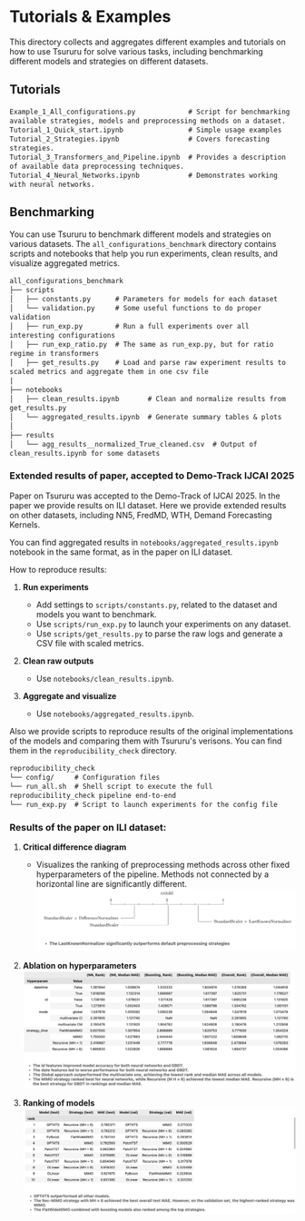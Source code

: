 # Tutorials & Examples

This directory collects and aggregates different examples and tutorials on how to use Tsururu for solve various tasks, including benchmarking different models and strategies on different datasets.

## Tutorials
```
Example_1_All_configurations.py             # Script for benchmarking available strategies, models and preprocessing methods on a dataset.
Tutorial_1_Quick_start.ipynb                # Simple usage examples
Tutorial_2_Strategies.ipynb                 # Covers forecasting strategies.
Tutorial_3_Transformers_and_Pipeline.ipynb  # Provides a description of available data preprocessing techniques.
Tutorial_4_Neural_Networks.ipynb            # Demonstrates working with neural networks.
```

## Benchmarking
You can use Tsururu to benchmark different models and strategies on various datasets. The `all_configurations_benchmark` directory contains scripts and notebooks that help you run experiments, clean results, and visualize aggregated metrics.
```
all_configurations_benchmark
├── scripts
│   ├── constants.py      # Parameters for models for each dataset
│   └── validation.py     # Some useful functions to do proper validation
│   ├── run_exp.py        # Run a full experiments over all interesting configurations
│   ├── run_exp_ratio.py  # The same as run_exp.py, but for ratio regime in transformers
│   ├── get_results.py    # Load and parse raw experiment results to scaled metrics and aggregate them in one csv file
|
├── notebooks
│   ├── clean_results.ipynb       # Clean and normalize results from get_results.py
│   └── aggregated_results.ipynb  # Generate summary tables & plots
│
├── results
│   └── agg_results__normalized_True_cleaned.csv  # Output of clean_results.ipynb for some datasets
```

### Extended results of paper, accepted to Demo-Track IJCAI 2025 
Paper on Tsururu was accepted to the Demo-Track of IJCAI 2025. In the paper we provide results on ILI dataset. Here we provide extended results on other datasets, including NN5, FredMD, WTH, Demand Forecasting Kernels.

You can find aggregated results in `notebooks/aggregated_results.ipynb` notebook in the same format, as in the paper on ILI dataset.

How to reproduce results:
1. **Run experiments**  
   - Add settings to `scripts/constants.py`, related to the dataset and models you want to benchmark.
   - Use `scripts/run_exp.py` to launch your experiments on any dataset.
   - Use `scripts/get_results.py` to parse the raw logs and generate a CSV file with scaled metrics.

2. **Clean raw outputs**  
   - Use `notebooks/clean_results.ipynb`.

3. **Aggregate and visualize**  
   - Use `notebooks/aggregated_results.ipynb`.

Also we provide scripts to reproduce results of the original implementations of the models and comparing them with Tsururu's verisons. You can find them in the `reproducibility_check` directory.
```
reproducibility_check
└── config/     # Configuration files
└── run_all.sh  # Shell script to execute the full reproducibility_check pipeline end-to-end
└── run_exp.py  # Script to launch experiments for the config file
```

### Results of the paper on ILI dataset:

1. **Critical difference diagram**
   - Visualizes the ranking of preprocessing methods across other fixed hyperparameters of the pipeline. Methods not connected by a horizontal line are significantly different.
![critical_difference_diagram](imgs/CD_ILI.png)

2. **Ablation on hyperparameters**
![ablation_on_hyperparameters](imgs/hyper_params_ILI.png)

3. **Ranking of models**
![ranking_of_models](imgs/models_ILI.png)
